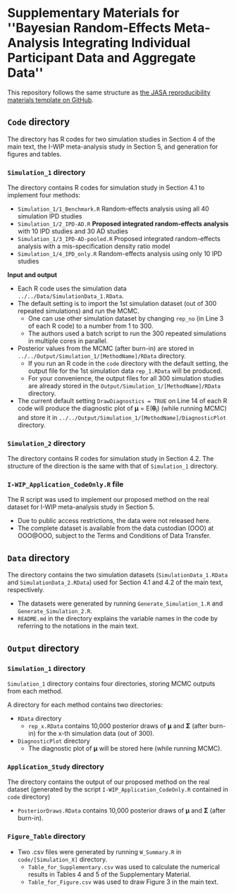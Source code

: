 # **Supplementary Materials for ''Bayesian Random-Effects Meta-Analysis Integrating Individual Participant Data and Aggregate Data''**  

This repository follows the same structure as [the JASA reproducibility materials template on GitHub](https://github.com/jasa-acs/repro-template).

## `Code` directory 

The directory has R codes for two simulation studies in Section 4 of the main text, the  I-WIP meta-analysis study in Section 5, and generation for figures and tables. 

### `Simulation_1` directory

The directory contains R codes for simulation study in Section 4.1 to implement four methods: 
  - `Simulation_1/1_Benchmark.R` Random-effects analysis using all 40 simulation IPD studies
  - `Simulation_1/2_IPD-AD.R` **Proposed integrated random-effects analysis** with 10 IPD studies and 30 AD studies
  - `Simulation_1/3_IPD-AD-pooled.R` Proposed integrated random-effects analysis with a mis-specification density ratio model
  - `Simulation_1/4_IPD_only.R` Random-effects analysis using only 10 IPD studies

**Input and output**
  - Each R code uses the simulation data `../../Data/SimulationData_1.RData`.
  - The default setting is to import the 1st simulation dataset (out of 300 repeated simulations) and run the MCMC. 
      - One can use other simulation dataset by changing `rep_no` (in Line 3 of each R code) to a number from 1 to 300.
      - The authors used a batch script to run the 300 repeated simulations in multiple cores in parallel.
  - Posterior values from the MCMC (after burn-in) are stored in `../../Output/Simulation_1/[MethodName]/RData` directory.
      - If you run an R code in the `code` directory with the default setting, the output file for the 1st simulation data `rep_1.RData` will be produced.
      - For your convenience, the output files for all 300 simulation studies are already stored in the  `Output/Simulation_1/[MethodName]/RData` directory.
  - The current default setting `DrawDiagnostics = TRUE` on Line 14 of each R code will produce the diagnostic plot of **μ** = E(**θ**<sub>l</sub>) (while running MCMC) and store it in `../../Output/Simulation_1/[MethodName]/DiagnosticPlot` directory.

### `Simulation_2` directory

The directory contains R codes for simulation study in Section 4.2. The structure of the direction is the same with that of `Simulation_1` directory.

### `I-WIP_Application_CodeOnly.R` file 

The R script was used to implement our proposed method on the real dataset for I-WIP meta-analysis study in Section 5. 
  - Due to public access restrictions, the data were not released here.
  - The complete dataset is available from the data custodian (OOO) at OOO@OOO, subject to the Terms and Conditions of Data Transfer.

## `Data` directory 

The directory contains the two simulation datasets (`SimulationData_1.RData` and `SimulationData_2.RData`) used for Section 4.1 and 4.2 of the main text, respectively.
  - The datasets were generated by running `Generate_Simulation_1.R` and `Generate_Simulation_2.R`.
  - `README.md` in the directory explains the variable names in the code by referring to the notations in the main text.  

## `Output` directory 

### `Simulation_1` directory

`Simulation_1` directory contains four directories, storing MCMC outputs from each method. 

A directory for each method contains two directories: 
  - `RData` directory
      - `rep_x.RData` contains 10,000 posterior draws of **μ** and **Σ** (after burn-in) for the x-th simulation data (out of 300). 
  - `DiagnosticPlot` directory
      -  The diagnostic plot of **μ** will be stored here (while running MCMC).

### `Application_Study` directory

The directory contains the output of our proposed method on the real dataset (generated by the script `I-WIP_Application_CodeOnly.R` contained in `code` directory)
  - `PosteriorDraws.RData` contains 10,000 posterior draws of **μ** and **Σ** (after burn-in).

### `Figure_Table` directory

  - Two .csv files were generated by running `W_Summary.R` in `code/[Simulation_X]` directory.
      - `Table_for_Supplementary.csv` was used to calculate the numerical results in Tables 4 and 5 of the Supplementary Material.
      - `Table_for_Figure.csv` was used to draw Figure 3 in the main text.
